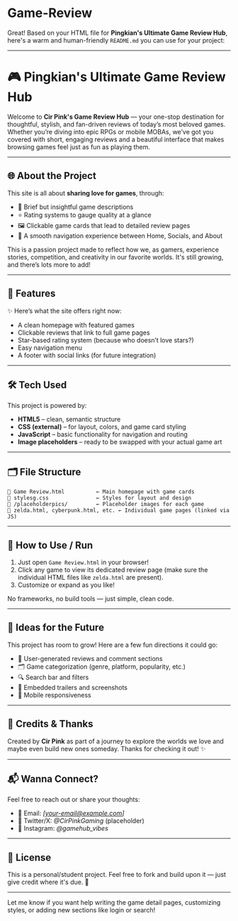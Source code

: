 # Game-Review

Great! Based on your HTML file for **Pingkian's Ultimate Game Review Hub**, here's a warm and human-friendly `README.md` you can use for your project:

---

# 🎮 Pingkian's Ultimate Game Review Hub

Welcome to **Cir Pink's Game Review Hub** — your one-stop destination for thoughtful, stylish, and fan-driven reviews of today’s most beloved games. Whether you’re diving into epic RPGs or mobile MOBAs, we’ve got you covered with short, engaging reviews and a beautiful interface that makes browsing games feel just as fun as playing them.

---

## 🌐 About the Project

This site is all about **sharing love for games**, through:
- 📖 Brief but insightful game descriptions
- ⭐ Rating systems to gauge quality at a glance
- 🖼️ Clickable game cards that lead to detailed review pages
- 🧭 A smooth navigation experience between Home, Socials, and About

This is a passion project made to reflect how we, as gamers, experience stories, competition, and creativity in our favorite worlds. It's still growing, and there’s lots more to add!

---

## 🧩 Features

✨ Here’s what the site offers right now:
- A clean homepage with featured games  
- Clickable reviews that link to full game pages  
- Star-based rating system (because who doesn’t love stars?)  
- Easy navigation menu  
- A footer with social links (for future integration)

---

## 🛠️ Tech Used

This project is powered by:
- **HTML5** – clean, semantic structure  
- **CSS (external)** – for layout, colors, and game card styling  
- **JavaScript** – basic functionality for navigation and routing  
- **Image placeholders** – ready to be swapped with your actual game art

---

## 🗂 File Structure

```plaintext
📁 Game Review.html          ← Main homepage with game cards
📁 stylesg.css               ← Styles for layout and design
📁 /placeholderpics/         ← Placeholder images for each game
📁 zelda.html, cyberpunk.html, etc. ← Individual game pages (linked via JS)
```

---

## 🚀 How to Use / Run

1. Just open `Game Review.html` in your browser!
2. Click any game to view its dedicated review page (make sure the individual HTML files like `zelda.html` are present).
3. Customize or expand as you like!

No frameworks, no build tools — just simple, clean code.

---

## 🧠 Ideas for the Future

This project has room to grow! Here are a few fun directions it could go:
- 💬 User-generated reviews and comment sections  
- 🗂 Game categorization (genre, platform, popularity, etc.)  
- 🔍 Search bar and filters  
- 🎥 Embedded trailers and screenshots  
- 📱 Mobile responsiveness  

---

## 🙌 Credits & Thanks

Created by **Cir Pink** as part of a journey to explore the worlds we love and maybe even build new ones someday. Thanks for checking it out! ✨

---

## 📬 Wanna Connect?

Feel free to reach out or share your thoughts:
- 📧 Email: *[your-email@example.com]*  
- 🧵 Twitter/X: *@CirPinkGaming* (placeholder)  
- 📸 Instagram: *@gamehub_vibes*  

---

## 📄 License

This is a personal/student project. Feel free to fork and build upon it — just give credit where it's due. 🌱

---

Let me know if you want help writing the game detail pages, customizing styles, or adding new sections like login or search!
 
